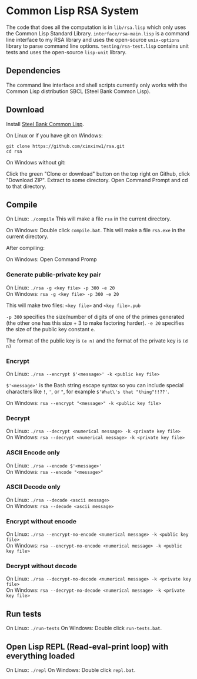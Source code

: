 # Common Lisp RSA System

The code that does all the computation is in `lib/rsa.lisp` which only uses the Common Lisp Standard Library. `interface/rsa-main.lisp` is a command line interface to my RSA library and uses the open-source `unix-options` library to parse command line options. `testing/rsa-test.lisp` contains unit tests and uses the open-source `lisp-unit` library.

## Dependencies

The command line interface and shell scripts currently only works with the Common Lisp distribution SBCL (Steel Bank Common Lisp).

## Download

Install [Steel Bank Common Lisp](http://www.sbcl.org/).

On Linux or if you have git on Windows:

`git clone https://github.com/xinxinw1/rsa.git`  
`cd rsa`

On Windows without git:

Click the green "Clone or download" button on the top right on Github, click "Download ZIP". Extract to some directory. Open Command Prompt and cd to that directory.

## Compile

On Linux: `./compile` This will make a file `rsa` in the current directory.

On Windows: Double click `compile.bat`. This will make a file `rsa.exe` in the current directory.

After compiling:

On Windows: Open Command Promp

### Generate public-private key pair

On Linux: `./rsa -g <key file> -p 300 -e 20`  
On Windows: `rsa -g <key file> -p 300 -e 20`

This will make two files: `<key file>` and `<key file>.pub`

`-p 300` specifies the size/number of digits of one of the primes generated (the other one has this size + 3 to make factoring harder). `-e 20` specifies the size of the public key constant `e`.

The format of the public key is `(e n)` and the format of the private key is `(d n)`

### Encrypt

On Linux: `./rsa --encrypt $'<message>' -k <public key file>`

`$'<message>'` is the Bash string escape syntax so you can include special characters like `!`, `'`, or `"`, for example `$'What\'s that "thing"!!??'`.

On Windows: `rsa --encrypt "<message>" -k <public key file>`

### Decrypt

On Linux: `./rsa --decrypt <numerical message> -k <private key file>`  
On Windows: `rsa --decrypt <numerical message> -k <private key file>`

### ASCII Encode only

On Linux: `./rsa --encode $'<message>'`  
On Windows: `rsa --encode "<message>"`

### ASCII Decode only

On Linux: `./rsa --decode <ascii message>`  
On Windows: `rsa --decode <ascii message>`

### Encrypt without encode

On Linux: `./rsa --encrypt-no-encode <numerical message> -k <public key file>`  
On Windows: `rsa --encrypt-no-encode <numerical message> -k <public key file>`

### Decrypt without decode

On Linux: `./rsa --decrypt-no-decode <numerical message> -k <private key file>`  
On Windows: `rsa --decrypt-no-decode <numerical message> -k <private key file>`

## Run tests

On Linux: `./run-tests`
On Windows: Double click `run-tests.bat`.

## Open Lisp REPL (Read-eval-print loop) with everything loaded

On Linux: `./repl`
On Windows: Double click `repl.bat`.
